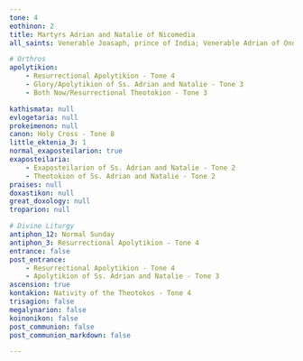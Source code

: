 ```yaml
---
tone: 4
eothinon: 2
title: Martyrs Adrian and Natalie of Nicomedia
all_saints: Venerable Joasaph, prince of India; Venerable Adrian of Ondrutsov

# Orthros
apolytikion:
    - Resurrectional Apolytikion - Tone 4
    - Glory/Apolytikion of Ss. Adrian and Natalie - Tone 3
    - Both Now/Resurrectional Theotokion - Tone 3

kathismata: null
evlogetaria: null
prokeimenon: null
canon: Holy Cross - Tone 8
little_ektenia_3: 1
normal_exaposteilarion: true
exaposteilaria:
    - Exaposteilarion of Ss. Adrian and Natalie - Tone 2
    - Theotokion of Ss. Adrian and Natalie - Tone 2
praises: null
doxastikon: null
great_doxology: null
troparion: null

# Divine Liturgy
antiphon_12: Normal Sunday
antiphon_3: Resurrectional Apolytikion - Tone 4
entrance: false
post_entrance:
    - Resurrectional Apolytikion - Tone 4
    - Apolytikion of Ss. Adrian and Natalie - Tone 3
ascension: true
kontakion: Nativity of the Theotokos - Tone 4
trisagion: false
megalynarion: false
koinonikon: false
post_communion: false
post_communion_markdown: false

---
```



